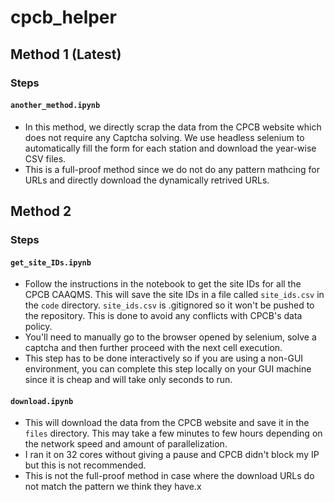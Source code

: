 # cpcb_helper

## Method 1 (Latest)
### Steps
#### `another_method.ipynb`
- In this method, we directly scrap the data from the CPCB website which does not require any Captcha solving. We use headless selenium to automatically fill the form for each station and download the year-wise CSV files. 
- This is a full-proof method since we do not do any pattern mathcing for URLs and directly download the dynamically retrived URLs.

## Method 2
### Steps
#### `get_site_IDs.ipynb`
- Follow the instructions in the notebook to get the site IDs for all the CPCB CAAQMS. This will save the site IDs in a file called `site_ids.csv` in the `code` directory. `site_ids.csv` is .gitignored so it won't be pushed to the repository. This is done to avoid any conflicts with CPCB's data policy.
- You'll need to manually go to the browser opened by selenium, solve a captcha and then further proceed with the next cell execution. 
- This step has to be done interactively so if you are using a non-GUI environment, you can complete this step locally on your GUI machine since it is cheap and will take only seconds to run.
#### `download.ipynb`
- This will download the data from the CPCB website and save it in the `files` directory. This may take a few minutes to few hours depending on the network speed and amount of parallelization. 
- I ran it on 32 cores without giving a pause and CPCB didn't block my IP but this is not recommended.
- This is not the full-proof method in case where the download URLs do not match the pattern we think they have.x